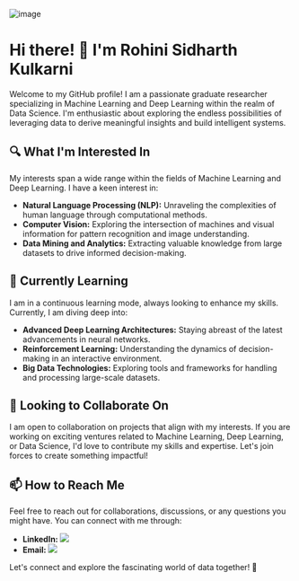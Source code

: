 ![image](https://github.com/ProBag/ProBag/assets/143302669/728ba94c-f1e7-48db-ac59-d357b0ea8bbc)



# Hi there! 👋 I'm Rohini Sidharth Kulkarni

Welcome to my GitHub profile! I am a passionate graduate researcher specializing in Machine Learning and Deep Learning within the realm of Data Science. I'm enthusiastic about exploring the endless possibilities of leveraging data to derive meaningful insights and build intelligent systems.

## 🔍 What I'm Interested In
My interests span a wide range within the fields of Machine Learning and Deep Learning. I have a keen interest in:

- **Natural Language Processing (NLP):** Unraveling the complexities of human language through computational methods.
- **Computer Vision:** Exploring the intersection of machines and visual information for pattern recognition and image understanding.
- **Data Mining and Analytics:** Extracting valuable knowledge from large datasets to drive informed decision-making.

## 🌱 Currently Learning
I am in a continuous learning mode, always looking to enhance my skills. Currently, I am diving deep into:

- **Advanced Deep Learning Architectures:** Staying abreast of the latest advancements in neural networks.
- **Reinforcement Learning:** Understanding the dynamics of decision-making in an interactive environment.
- **Big Data Technologies:** Exploring tools and frameworks for handling and processing large-scale datasets.

## 💼 Looking to Collaborate On
I am open to collaboration on projects that align with my interests. If you are working on exciting ventures related to Machine Learning, Deep Learning, or Data Science, I'd love to contribute my skills and expertise. Let's join forces to create something impactful!

## 📫 How to Reach Me
Feel free to reach out for collaborations, discussions, or any questions you might have. You can connect with me through:

- **LinkedIn:** [<img src="https://img.icons8.com/color/48/000000/linkedin.png"/>](#[your-linkedin-profile](https://www.linkedin.com/in/rohinisidharthkulkarni/))
- **Email:** [<img src="https://img.icons8.com/fluent/48/000000/gmail.png"/>](mailto:rohinisidharth.kulkarni@sjsu.edu)

Let's connect and explore the fascinating world of data together! 🚀
